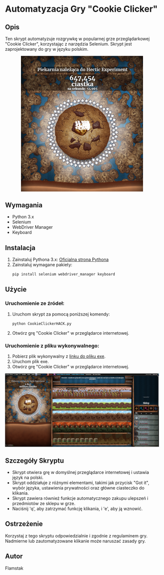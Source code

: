 # Automatyzacja Gry "Cookie Clicker"

## Opis
Ten skrypt automatyzuje rozgrywkę w popularnej grze przeglądarkowej "Cookie Clicker", korzystając z narzędzia Selenium. Skrypt jest zaprojektowany do gry w języku polskim.

<p align="center">
  <img src="ciastko.png" alt="Opis zdjecia" width="400"/>
</p>

## Wymagania
- Python 3.x
- Selenium
- WebDriver Manager
- Keyboard

## Instalacja
1. Zainstaluj Pythona 3.x: [Oficjalna strona Pythona](https://www.python.org/downloads/)
2. Zainstaluj wymagane pakiety:
   ```bash
   pip install selenium webdriver_manager keyboard
   ```

## Użycie
### Uruchomienie ze źródeł:
1. Uruchom skrypt za pomocą poniższej komendy:
   ```bash
   python CookieClickerHACK.py
   ```
2. Otwórz grę "Cookie Clicker" w przeglądarce internetowej.

### Uruchomienie z pliku wykonywalnego:
1. Pobierz plik wykonywalny z [linku do pliku exe]([#](https://github.com/Flamstak/CookieClickerHACK/releases/tag/exe)).
2. Uruchom plik exe.
3. Otwórz grę "Cookie Clicker" w przeglądarce internetowej.

<p align="center">
  <img src="ss.png" alt="Opis zdjecia" width="900"/>
</p>

## Szczegóły Skryptu
- Skrypt otwiera grę w domyślnej przeglądarce internetowej i ustawia język na polski.
- Skrypt oddziałuje z różnymi elementami, takimi jak przycisk "Got it", wybór języka, ustawienia prywatności oraz główne ciasteczko do klikania.
- Skrypt zawiera również funkcje automatycznego zakupu ulepszeń i przedmiotów ze sklepu w grze.
- Naciśnij 'q', aby zatrzymać funkcję klikania, i 'e', aby ją wznowić.

## Ostrzeżenie
Korzystaj z tego skryptu odpowiedzialnie i zgodnie z regulaminem gry. Nadmierne lub zautomatyzowane klikanie może naruszać zasady gry.

## Autor
Flamstak
